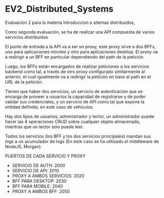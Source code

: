 # EV2_Distributed_Systems
Evaluacion 2 para la materia Introduccion a sitemas distribuidos, 

Como segunda evaluación, se ha de realizar una API compuesta de varios servicios distribuidos

El punto de entrada a la API va a ser un proxy, este proxy sirve a dos BFFs, uno para aplicaciones móviles y otro para aplicaciones desktop. El proxy va a redirigir a un BFF en particular dependiendo del path de la petición.

Luego, los BFFs están encargados de realizar peticiones a los servicios backend como tal, a través de otro proxy configurado similarmente al anterior, el cual igualmente va a redirigir la petición en base al path en el URL de la petición.

Tienen que haber dos servicios, un servicio de autenticación que se encarga de proveer a usuarios la capacidad de registrarse y de poder validar sus credenciales, y un servicio de API como tal que expone la entidad definida, en este caso de vehiculos.

Hay dos tipos de usuarios, administrador y lector, un administrador puede hacer las 4 operaciones CRUD sobre cualquier objeto almacenado, mientras que un lector solo puede leer.

Todos los servicios (los BFF y los dos servicios principales) mandan sus logs a un acumulador de logs (En este caso se ha utilizado el middleware de NodeJS, Morgan).

PUERTOS DE CADA SERVICIO Y PROXY
* SERVICIO DE AUTH: 2000
* SERVICIO DE API: 2010
* PROXY A AMBOS SERVICIOS: 2020
* BFF PARA DESKTOP: 2030
* BFF PARA MOBILE: 2040
* PROXY A AMBOS BFF: 2050
